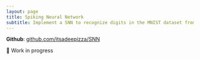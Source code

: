 ```yaml
---
layout: page
title: Spiking Neural Network
subtitle: Implement a SNN to recognize digits in the MNIST dataset from scratch
---
```

**Github**: [github.com/itsadeepizza/SNN](https://github.com/itsadeepizza/SNN)

🚧 Work in progress